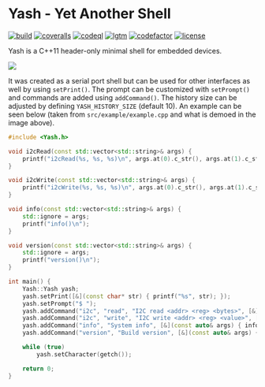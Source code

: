 # Yash - Yet Another Shell

[![build](https://github.com/bang-olufsen/yash/actions/workflows/build.yml/badge.svg)](https://github.com/bang-olufsen/yash/actions/workflows/build.yml) [![coveralls](https://coveralls.io/repos/github/bang-olufsen/yash/badge.svg?branch=main)](https://coveralls.io/github/bang-olufsen/yash?branch=main) [![codeql](https://github.com/bang-olufsen/yash/actions/workflows/codeql-analysis.yml/badge.svg)](https://github.com/bang-olufsen/yash/actions/workflows/codeql-analysis.yml) [![lgtm](https://img.shields.io/lgtm/grade/cpp/g/bang-olufsen/yash.svg?logo=lgtm&logoWidth=18)](https://lgtm.com/projects/g/bang-olufsen/yash/context:cpp) [![codefactor](https://www.codefactor.io/repository/github/bang-olufsen/yash/badge)](https://www.codefactor.io/repository/github/bang-olufsen/yash) [![license](https://img.shields.io/badge/license-MIT_License-blue.svg?style=flat)](LICENSE)

Yash is a C++11 header-only minimal shell for embedded devices.

![](https://raw.githubusercontent.com/bang-olufsen/yash/main/src/example/example.gif)

 It was created as a serial port shell but can be used for other interfaces as well by using `setPrint()`. The prompt can be customized with `setPrompt()` and commands are added using `addCommand()`. The history size can be adjusted by defining `YASH_HISTORY_SIZE` (default 10). An example can be seen below (taken from `src/example/example.cpp` and what is demoed in the image above).

```cpp
#include <Yash.h>

void i2cRead(const std::vector<std::string>& args) {
    printf("i2cRead(%s, %s, %s)\n", args.at(0).c_str(), args.at(1).c_str(), args.at(2).c_str());
}

void i2cWrite(const std::vector<std::string>& args) {
    printf("i2cWrite(%s, %s, %s)\n", args.at(0).c_str(), args.at(1).c_str(), args.at(2).c_str());
}

void info(const std::vector<std::string>& args) {
    std::ignore = args;
    printf("info()\n");
}

void version(const std::vector<std::string>& args) {
    std::ignore = args;
    printf("version()\n");
}

int main() {
    Yash::Yash yash;
    yash.setPrint([&](const char* str) { printf("%s", str); });
    yash.setPrompt("$ ");
    yash.addCommand("i2c", "read", "I2C read <addr> <reg> <bytes>", [&](const auto& args) { i2cRead(args); }, 3);
    yash.addCommand("i2c", "write", "I2C write <addr> <reg> <value>", [&](const auto& args) { i2cWrite(args); }, 3);
    yash.addCommand("info", "System info", [&](const auto& args) { info(args); });
    yash.addCommand("version", "Build version", [&](const auto& args) { version(args); });

    while (true)
        yash.setCharacter(getch());

    return 0;
}
```
